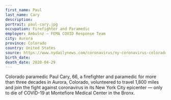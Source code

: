 ```yaml
---
first_name: Paul
last_name: Cary
description: 
portrait: paul-cary.jpg
occupation: Firefighter and Paramedic
employer: Ambulnz — FEMA COVID Response Team
city: Aurora
province: Colorado
country: United States
source: https://www.nydailynews.com/coronavirus/ny-coronavirus-colorado-paramedic-came-to-nyc-dies-virus-20200501-mdps2ueb7vaejcpfk6726ajmhe-story.html, https://nypost.com/2020/05/01/66-year-old-paramedic-who-volunteered-in-nyc-dies-of-coronavirus/, https://www.9news.com/mobile/article/news/health/coronavirus/colorado-paramedic-dies-covid-19/73-09c5c9d0-0d57-482c-a03d-ae3ba7549b9d
birth_date: 
death_date: 2020-04-29
---
```


Colorado paramedic Paul Cary, 66, a firefighter and paramedic for more than three decades in Aurora, Colorado, volunteered to travel 1,800 miles and join the fight against coronavirus in its New York City epicenter — only to die of COVID-19 at Montefiore Medical Center in the Bronx.